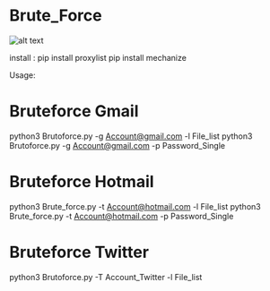 # Brute_Force
![alt text](https://1.top4top.net/p_128839jbv1.png)

install :
pip install proxylist
pip install mechanize


Usage:

# Bruteforce Gmail 

python3 Brutoforce.py -g Account@gmail.com -l File_list
python3 Brutoforce.py -g Account@gmail.com -p Password_Single


# Bruteforce Hotmail
 
python3 Brute_force.py -t Account@hotmail.com -l File_list
python3 Brute_force.py -t Account@hotmail.com -p Password_Single


# Bruteforce Twitter

python3 Brutoforce.py -T Account_Twitter -l File_list
